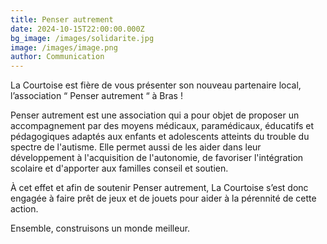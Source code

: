 ```yaml
---
title: Penser autrement
date: 2024-10-15T22:00:00.000Z
bg_image: /images/solidarite.jpg
image: /images/image.png
author: Communication
---
```


La Courtoise est fière de vous présenter son nouveau partenaire local, l’association “ Penser autrement “ à Bras !

Penser autrement est une association qui a pour objet de proposer un accompagnement par des moyens médicaux, paramédicaux, éducatifs et pédagogiques adaptés aux enfants et adolescents atteints du trouble du spectre de l'autisme. Elle permet aussi de les aider dans leur développement à l'acquisition de l'autonomie, de favoriser l'intégration scolaire et d'apporter aux familles conseil et soutien.

À cet effet et afin de soutenir Penser autrement, La Courtoise s’est donc engagée à faire prêt de jeux et de jouets pour aider à la pérennité de cette action.

Ensemble, construisons un monde meilleur.

